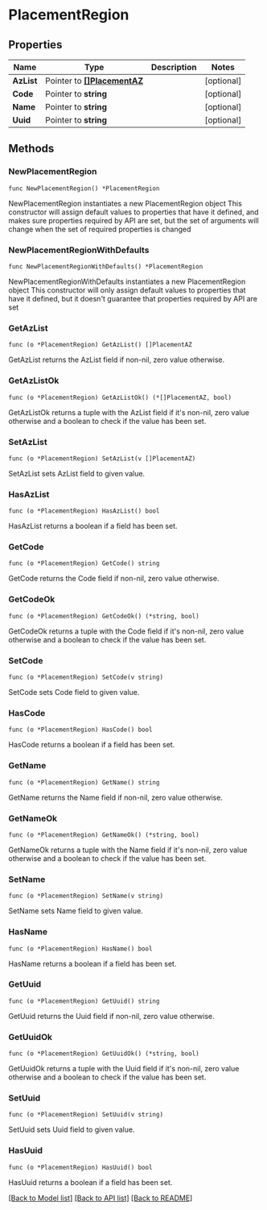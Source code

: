 # PlacementRegion

## Properties

Name | Type | Description | Notes
------------ | ------------- | ------------- | -------------
**AzList** | Pointer to [**[]PlacementAZ**](PlacementAZ.md) |  | [optional] 
**Code** | Pointer to **string** |  | [optional] 
**Name** | Pointer to **string** |  | [optional] 
**Uuid** | Pointer to **string** |  | [optional] 

## Methods

### NewPlacementRegion

`func NewPlacementRegion() *PlacementRegion`

NewPlacementRegion instantiates a new PlacementRegion object
This constructor will assign default values to properties that have it defined,
and makes sure properties required by API are set, but the set of arguments
will change when the set of required properties is changed

### NewPlacementRegionWithDefaults

`func NewPlacementRegionWithDefaults() *PlacementRegion`

NewPlacementRegionWithDefaults instantiates a new PlacementRegion object
This constructor will only assign default values to properties that have it defined,
but it doesn't guarantee that properties required by API are set

### GetAzList

`func (o *PlacementRegion) GetAzList() []PlacementAZ`

GetAzList returns the AzList field if non-nil, zero value otherwise.

### GetAzListOk

`func (o *PlacementRegion) GetAzListOk() (*[]PlacementAZ, bool)`

GetAzListOk returns a tuple with the AzList field if it's non-nil, zero value otherwise
and a boolean to check if the value has been set.

### SetAzList

`func (o *PlacementRegion) SetAzList(v []PlacementAZ)`

SetAzList sets AzList field to given value.

### HasAzList

`func (o *PlacementRegion) HasAzList() bool`

HasAzList returns a boolean if a field has been set.

### GetCode

`func (o *PlacementRegion) GetCode() string`

GetCode returns the Code field if non-nil, zero value otherwise.

### GetCodeOk

`func (o *PlacementRegion) GetCodeOk() (*string, bool)`

GetCodeOk returns a tuple with the Code field if it's non-nil, zero value otherwise
and a boolean to check if the value has been set.

### SetCode

`func (o *PlacementRegion) SetCode(v string)`

SetCode sets Code field to given value.

### HasCode

`func (o *PlacementRegion) HasCode() bool`

HasCode returns a boolean if a field has been set.

### GetName

`func (o *PlacementRegion) GetName() string`

GetName returns the Name field if non-nil, zero value otherwise.

### GetNameOk

`func (o *PlacementRegion) GetNameOk() (*string, bool)`

GetNameOk returns a tuple with the Name field if it's non-nil, zero value otherwise
and a boolean to check if the value has been set.

### SetName

`func (o *PlacementRegion) SetName(v string)`

SetName sets Name field to given value.

### HasName

`func (o *PlacementRegion) HasName() bool`

HasName returns a boolean if a field has been set.

### GetUuid

`func (o *PlacementRegion) GetUuid() string`

GetUuid returns the Uuid field if non-nil, zero value otherwise.

### GetUuidOk

`func (o *PlacementRegion) GetUuidOk() (*string, bool)`

GetUuidOk returns a tuple with the Uuid field if it's non-nil, zero value otherwise
and a boolean to check if the value has been set.

### SetUuid

`func (o *PlacementRegion) SetUuid(v string)`

SetUuid sets Uuid field to given value.

### HasUuid

`func (o *PlacementRegion) HasUuid() bool`

HasUuid returns a boolean if a field has been set.


[[Back to Model list]](../README.md#documentation-for-models) [[Back to API list]](../README.md#documentation-for-api-endpoints) [[Back to README]](../README.md)



